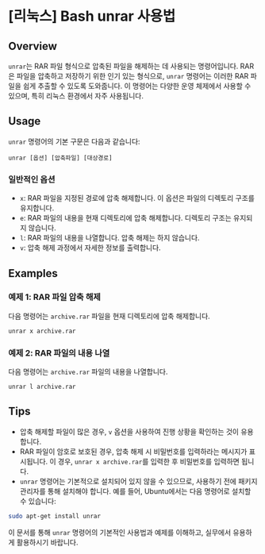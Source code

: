 # [리눅스] Bash unrar 사용법

## Overview
`unrar`는 RAR 파일 형식으로 압축된 파일을 해제하는 데 사용되는 명령어입니다. RAR은 파일을 압축하고 저장하기 위한 인기 있는 형식으로, `unrar` 명령어는 이러한 RAR 파일을 쉽게 추출할 수 있도록 도와줍니다. 이 명령어는 다양한 운영 체제에서 사용할 수 있으며, 특히 리눅스 환경에서 자주 사용됩니다.

## Usage
`unrar` 명령어의 기본 구문은 다음과 같습니다:

```
unrar [옵션] [압축파일] [대상경로]
```

### 일반적인 옵션
- `x`: RAR 파일을 지정된 경로에 압축 해제합니다. 이 옵션은 파일의 디렉토리 구조를 유지합니다.
- `e`: RAR 파일의 내용을 현재 디렉토리에 압축 해제합니다. 디렉토리 구조는 유지되지 않습니다.
- `l`: RAR 파일의 내용을 나열합니다. 압축 해제는 하지 않습니다.
- `v`: 압축 해제 과정에서 자세한 정보를 출력합니다.

## Examples
### 예제 1: RAR 파일 압축 해제
다음 명령어는 `archive.rar` 파일을 현재 디렉토리에 압축 해제합니다.

```bash
unrar x archive.rar
```

### 예제 2: RAR 파일의 내용 나열
다음 명령어는 `archive.rar` 파일의 내용을 나열합니다.

```bash
unrar l archive.rar
```

## Tips
- 압축 해제할 파일이 많은 경우, `v` 옵션을 사용하여 진행 상황을 확인하는 것이 유용합니다.
- RAR 파일이 암호로 보호된 경우, 압축 해제 시 비밀번호를 입력하라는 메시지가 표시됩니다. 이 경우, `unrar x archive.rar`를 입력한 후 비밀번호를 입력하면 됩니다.
- `unrar` 명령어는 기본적으로 설치되어 있지 않을 수 있으므로, 사용하기 전에 패키지 관리자를 통해 설치해야 합니다. 예를 들어, Ubuntu에서는 다음 명령어로 설치할 수 있습니다:

```bash
sudo apt-get install unrar
```

이 문서를 통해 `unrar` 명령어의 기본적인 사용법과 예제를 이해하고, 실무에서 유용하게 활용하시기 바랍니다.